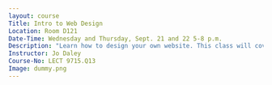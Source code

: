 ```yaml
---
layout: course
Title: Intro to Web Design
Location: Room D121
Date-Time: Wednesday and Thursday, Sept. 21 and 22 5-8 p.m.
Description: "Learn how to design your own website. This class will cover what you need to know for good web design, including: load time, navigation, layout and color schemes. Also included are HTML programming basics, WYSIWYG editor, Cascading Style Sheets, premade design sites, as well as domain name registration. This class is intended for people with computer experience, but new to designing website."
Instructor: Jo Daley
Course-No: LECT 9715.Q13
Image: dummy.png
---
```


